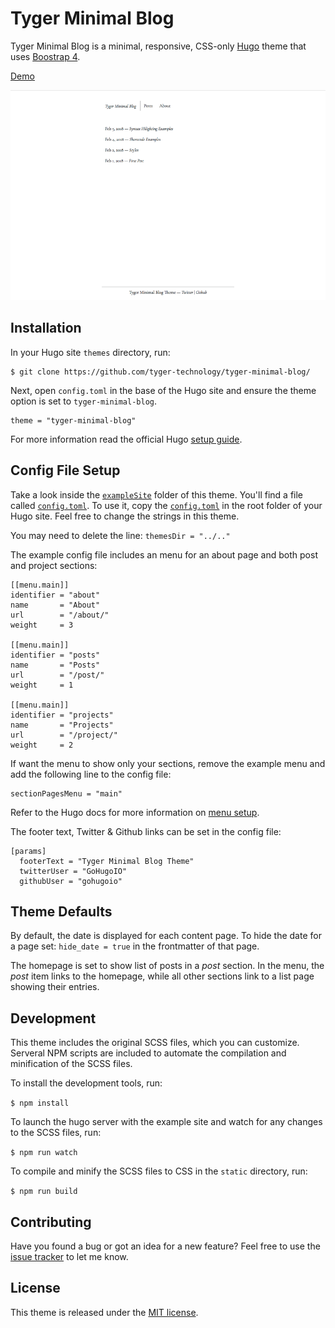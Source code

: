 # Tyger Minimal Blog

Tyger Minimal Blog is a minimal, responsive, CSS-only [Hugo](//gohugo.io/) theme that uses [Boostrap 4](//getbootstrap.com/).

[Demo](https://tyger-technology.github.io/tyger-minimal-blog)

![Tyger Minimal Blog theme screenshot](https://raw.githubusercontent.com/tyger-technology/tyger-minimal-blog/master/images/tn.png)

## Installation

In your Hugo site `themes` directory, run:

```
$ git clone https://github.com/tyger-technology/tyger-minimal-blog/
```

Next, open `config.toml` in the base of the Hugo site and ensure the theme option is set to `tyger-minimal-blog`.

```
theme = "tyger-minimal-blog"
```

For more information read the official Hugo [setup guide](//gohugo.io/getting-started/installing/).

## Config File Setup

Take a look inside the [`exampleSite`](https://github.com/tyger-technology/tyger-minimal-blog/tree/master/exampleSite) folder of this theme. You'll find a file called [`config.toml`](https://github.com/tyger-technology/tyger-minimal-blog/blob/master/exampleSite/config.toml). To use it, copy the [`config.toml`](https://github.com/tyger-technology/tyger-minimal-blog/blob/master/exampleSite/config.toml) in the root folder of your Hugo site. Feel free to change the strings in this theme.

You may need to delete the line: `themesDir = "../.."`

The example config file includes an menu for an about page and both post and project sections:

```
[[menu.main]]
identifier = "about"
name       = "About"
url        = "/about/"
weight     = 3

[[menu.main]]
identifier = "posts"
name       = "Posts"
url        = "/post/"
weight     = 1

[[menu.main]]
identifier = "projects"
name       = "Projects"
url        = "/project/"
weight     = 2
```

If want the menu to show only your sections, remove the example menu and add the following line to the config file:
```
sectionPagesMenu = "main"
```

Refer to the Hugo docs for more information on [menu setup](https://gohugo.io/content-management/menus/).

The footer text, Twitter & Github links can be set in the config file:

```
[params]
  footerText = "Tyger Minimal Blog Theme"
  twitterUser = "GoHugoIO"
  githubUser = "gohugoio"
```

## Theme Defaults

By default, the date is displayed for each content page. To hide the date for a page set:
`hide_date = true` in the frontmatter of that page.

The homepage is set to show list of posts in a *post* section. In the menu, the *post* item links to the homepage, while all other sections link to a list page showing their entries.

## Development

This theme includes the original SCSS files, which you can customize. Serveral NPM scripts are included to automate the compilation and minification of the SCSS files.

To install the development tools, run:

`$ npm install`

To launch the hugo server with the example site and watch for any changes to the SCSS files, run:

`$ npm run watch`

 To compile and minify the SCSS files to CSS in the `static` directory, run:

`$ npm run build`

## Contributing

Have you found a bug or got an idea for a new feature? Feel free to use the [issue tracker](https://github.com/tyger-technology/tyger-minimal-blog/issues) to let me know.

## License

This theme is released under the [MIT license](https://github.com/tyger-technology/tyger-minimal-blog/blob/master/LICENSE.md).
